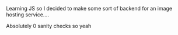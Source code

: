 Learning JS so I decided to make some sort of backend for an image hosting service....


Absolutely 0 sanity checks so yeah
